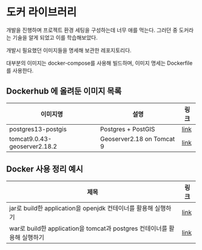# 도커 라이브러리

개발을 진행하며 프로젝트 환경 세팅을 구성하는데 너무 애를 먹는다.
그러던 중 도커라는 기술을 알게 되었고 이를 학습해보았다.

개발시 필요했던 이미지들을 명세해 보관한 레포지토리다.

대부분의 이미지는 docker-compose를 사용해 빌드하며, 
이미지 명세는 Dockerfile를 사용한다.

## Dockerhub 에 올려둔 이미지 목록

| 이미지명                     | 설명                      | 링크                                             |
| ---------------------------- | ------------------------- | ------------------------------------------------ |
| postgres13-postgis           | Postgres + PostGIS        | [link](./postgres13-postgis/README.md)           |
| tomcat9.0.43-geoserver2.18.2 | Geoserver2.18 on Tomcat 9 | [link](./tomcat9.0.43-geoserver2.18.2/README.md) |


## Docker 사용 정리 예시
| 제목                                                                     | 링크                                            |
| ------------------------------------------------------------------------ | ----------------------------------------------- |
| jar로 build한 application을 openjdk 컨테이너를 활용해 실행하기           | [link](./example/openjdk-8-jar/README.md)       |
| war로 build한 application을 tomcat과 postgres 컨테이너를 활용해 실행하기 | [link](./example/tomcat-war-postgres/README.md) |

